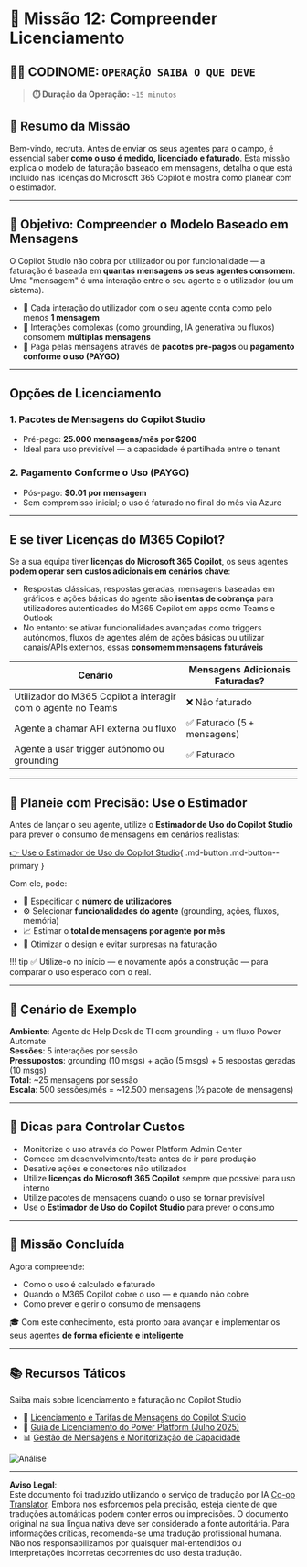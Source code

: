 <!--
CO_OP_TRANSLATOR_METADATA:
{
  "original_hash": "6f05e50f132514dcd264bd48fae3f1ef",
  "translation_date": "2025-10-18T02:59:49+00:00",
  "source_file": "docs/recruit/12-understanding-licensing/README.md",
  "language_code": "pt"
}
-->
# 🚨 Missão 12: Compreender Licenciamento

## 🕵️‍♂️ CODINOME: `OPERAÇÃO SAIBA O QUE DEVE`

> **⏱️ Duração da Operação:** `~15 minutos`

## 🎯 Resumo da Missão

Bem-vindo, recruta. Antes de enviar os seus agentes para o campo, é essencial saber **como o uso é medido, licenciado e faturado**. Esta missão explica o modelo de faturação baseado em mensagens, detalha o que está incluído nas licenças do Microsoft 365 Copilot e mostra como planear com o estimador.

---

## 🎯 Objetivo: Compreender o Modelo Baseado em Mensagens

O Copilot Studio não cobra por utilizador ou por funcionalidade — a faturação é baseada em **quantas mensagens os seus agentes consomem**. Uma "mensagem" é uma interação entre o seu agente e o utilizador (ou um sistema).

- 💬 Cada interação do utilizador com o seu agente conta como pelo menos **1 mensagem**
- 🔄 Interações complexas (como grounding, IA generativa ou fluxos) consomem **múltiplas mensagens**
- 💼 Paga pelas mensagens através de **pacotes pré-pagos** ou **pagamento conforme o uso (PAYGO)**

---

## Opções de Licenciamento

### 1. **Pacotes de Mensagens do Copilot Studio**

- Pré-pago: **25.000 mensagens/mês por $200**
- Ideal para uso previsível — a capacidade é partilhada entre o tenant

### 2. **Pagamento Conforme o Uso (PAYGO)**

- Pós-pago: **$0.01 por mensagem**
- Sem compromisso inicial; o uso é faturado no final do mês via Azure

---

## E se tiver Licenças do M365 Copilot?

Se a sua equipa tiver **licenças do Microsoft 365 Copilot**, os seus agentes **podem operar sem custos adicionais em cenários chave**:

- Respostas clássicas, respostas geradas, mensagens baseadas em gráficos e ações básicas do agente são **isentas de cobrança** para utilizadores autenticados do M365 Copilot em apps como Teams e Outlook  
- No entanto: se ativar funcionalidades avançadas como triggers autónomos, fluxos de agentes além de ações básicas ou utilizar canais/APIs externos, essas **consomem mensagens faturáveis**

| Cenário                                     | Mensagens Adicionais Faturadas?              |
|---------------------------------------------|----------------------------------------------|
| Utilizador do M365 Copilot a interagir com o agente no Teams | ❌ Não faturado                              |
| Agente a chamar API externa ou fluxo        | ✅ Faturado (5 + mensagens)                  |
| Agente a usar trigger autónomo ou grounding | ✅ Faturado                                  |

---

## 🧮 Planeie com Precisão: Use o Estimador

Antes de lançar o seu agente, utilize o **Estimador de Uso do Copilot Studio** para prever o consumo de mensagens em cenários realistas:

[👉 Use o Estimador de Uso do Copilot Studio](https://aka.ms/mcs-estimator){ .md-button .md-button--primary }

Com ele, pode:

- 🔢 Especificar o **número de utilizadores**
- ⚙️ Selecionar **funcionalidades do agente** (grounding, ações, fluxos, memória)
- 📈 Estimar o **total de mensagens por agente por mês**
- 🧠 Otimizar o design e evitar surpresas na faturação

!!! tip
    ✅ Utilize-o no início — e novamente após a construção — para comparar o uso esperado com o real.

---

## 💼 Cenário de Exemplo

**Ambiente**: Agente de Help Desk de TI com grounding + um fluxo Power Automate  
**Sessões**: 5 interações por sessão  
**Pressupostos**: grounding (10 msgs) + ação (5 msgs) + 5 respostas geradas (10 msgs)  
**Total**: ~25 mensagens por sessão  
**Escala**: 500 sessões/mês = ~12.500 mensagens (½ pacote de mensagens)

---

## 🧠 Dicas para Controlar Custos

- Monitorize o uso através do Power Platform Admin Center
- Comece em desenvolvimento/teste antes de ir para produção
- Desative ações e conectores não utilizados
- Utilize **licenças do Microsoft 365 Copilot** sempre que possível para uso interno
- Utilize pacotes de mensagens quando o uso se tornar previsível
- Use o **Estimador de Uso do Copilot Studio** para prever o consumo

---

## 🏁 Missão Concluída

Agora compreende:

- Como o uso é calculado e faturado
- Quando o M365 Copilot cobre o uso — e quando não cobre
- Como prever e gerir o consumo de mensagens

🎓 Com este conhecimento, está pronto para avançar e implementar os seus agentes **de forma eficiente e inteligente**

---

## 📚 Recursos Táticos

Saiba mais sobre licenciamento e faturação no Copilot Studio

- 📄 [Licenciamento e Tarifas de Mensagens do Copilot Studio](https://learn.microsoft.com/microsoft-copilot-studio/billing-licensing?WT.mc_id=power-170631-apdunnam)
- 📘 [Guia de Licenciamento do Power Platform (Julho 2025)](https://cdn-dynmedia-1.microsoft.com/is/content/microsoftcorp//microsoft/bade/documents/products-and-services/en-us/bizapps/Power-Platform-Licensing-Guide-July-2025.pdf?WT.mc_id=power-170631-apdunnam)
- 📊 [Gestão de Mensagens e Monitorização de Capacidade](https://learn.microsoft.com/power-platform/admin/manage-copilot-studio-messages-capacity?WT.mc_id=power-170631-apdunnam)

<img src="https://m365-visitor-stats.azurewebsites.net/agent-academy/recruit/12-understanding-licensing" alt="Análise" />

---

**Aviso Legal**:  
Este documento foi traduzido utilizando o serviço de tradução por IA [Co-op Translator](https://github.com/Azure/co-op-translator). Embora nos esforcemos pela precisão, esteja ciente de que traduções automáticas podem conter erros ou imprecisões. O documento original na sua língua nativa deve ser considerado a fonte autoritária. Para informações críticas, recomenda-se uma tradução profissional humana. Não nos responsabilizamos por quaisquer mal-entendidos ou interpretações incorretas decorrentes do uso desta tradução.